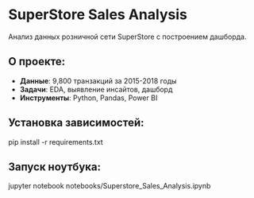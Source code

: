 # SuperStore Sales Analysis

Анализ данных розничной сети SuperStore с построением дашборда.

## О проекте:

- **Данные**: 9,800 транзакций за 2015-2018 годы
- **Задачи**: EDA, выявление инсайтов, дашборд
- **Инструменты**: Python, Pandas, Power BI

## Установка зависимостей:
pip install -r requirements.txt

## Запуск ноутбука:
jupyter notebook notebooks/Superstore_Sales_Analysis.ipynb
